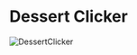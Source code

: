 # Dessert Clicker

![DessertClicker](https://user-images.githubusercontent.com/116700223/226182667-4fbb6df3-307d-4df2-aabf-fc3f09f4646f.gif)
 
